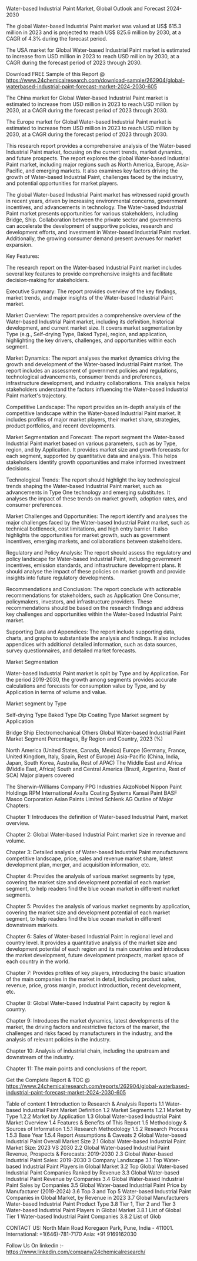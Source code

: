 Water-based Industrial Paint Market, Global Outlook and Forecast 2024-2030

The global Water-based Industrial Paint market was valued at US$ 615.3 million in 2023 and is projected to reach US$ 825.6 million by 2030, at a CAGR of 4.3% during the forecast period.

The USA market for Global Water-based Industrial Paint market is estimated to increase from USD million in 2023 to reach USD million by 2030, at a CAGR during the forecast period of 2023 through 2030.

Download FREE Sample of this Report @ https://www.24chemicalresearch.com/download-sample/262904/global-waterbased-industrial-paint-forecast-market-2024-2030-605

The China market for Global Water-based Industrial Paint market is estimated to increase from USD million in 2023 to reach USD million by 2030, at a CAGR during the forecast period of 2023 through 2030.

The Europe market for Global Water-based Industrial Paint market is estimated to increase from USD million in 2023 to reach USD million by 2030, at a CAGR during the forecast period of 2023 through 2030.

This research report provides a comprehensive analysis of the Water-based Industrial Paint market, focusing on the current trends, market dynamics, and future prospects. The report explores the global Water-based Industrial Paint market, including major regions such as North America, Europe, Asia-Pacific, and emerging markets. It also examines key factors driving the growth of Water-based Industrial Paint, challenges faced by the industry, and potential opportunities for market players.

The global Water-based Industrial Paint market has witnessed rapid growth in recent years, driven by increasing environmental concerns, government incentives, and advancements in technology. The Water-based Industrial Paint market presents opportunities for various stakeholders, including Bridge, Ship. Collaboration between the private sector and governments can accelerate the development of supportive policies, research and development efforts, and investment in Water-based Industrial Paint market. Additionally, the growing consumer demand present avenues for market expansion.

Key Features:

The research report on the Water-based Industrial Paint market includes several key features to provide comprehensive insights and facilitate decision-making for stakeholders.

Executive Summary: The report provides overview of the key findings, market trends, and major insights of the Water-based Industrial Paint market.

Market Overview: The report provides a comprehensive overview of the Water-based Industrial Paint market, including its definition, historical development, and current market size. It covers market segmentation by Type (e.g., Self-drying Type, Baked Type), region, and application, highlighting the key drivers, challenges, and opportunities within each segment.

Market Dynamics: The report analyses the market dynamics driving the growth and development of the Water-based Industrial Paint market. The report includes an assessment of government policies and regulations, technological advancements, consumer trends and preferences, infrastructure development, and industry collaborations. This analysis helps stakeholders understand the factors influencing the Water-based Industrial Paint market's trajectory.

Competitive Landscape: The report provides an in-depth analysis of the competitive landscape within the Water-based Industrial Paint market. It includes profiles of major market players, their market share, strategies, product portfolios, and recent developments.

Market Segmentation and Forecast: The report segment the Water-based Industrial Paint market based on various parameters, such as by Type, region, and by Application. It provides market size and growth forecasts for each segment, supported by quantitative data and analysis. This helps stakeholders identify growth opportunities and make informed investment decisions.

Technological Trends: The report should highlight the key technological trends shaping the Water-based Industrial Paint market, such as advancements in Type One technology and emerging substitutes. It analyses the impact of these trends on market growth, adoption rates, and consumer preferences.

Market Challenges and Opportunities: The report identify and analyses the major challenges faced by the Water-based Industrial Paint market, such as technical bottleneck, cost limitations, and high entry barrier. It also highlights the opportunities for market growth, such as government incentives, emerging markets, and collaborations between stakeholders.

Regulatory and Policy Analysis: The report should assess the regulatory and policy landscape for Water-based Industrial Paint, including government incentives, emission standards, and infrastructure development plans. It should analyse the impact of these policies on market growth and provide insights into future regulatory developments.

Recommendations and Conclusion: The report conclude with actionable recommendations for stakeholders, such as Application One Consumer, policymakers, investors, and infrastructure providers. These recommendations should be based on the research findings and address key challenges and opportunities within the Water-based Industrial Paint market.

Supporting Data and Appendices: The report include supporting data, charts, and graphs to substantiate the analysis and findings. It also includes appendices with additional detailed information, such as data sources, survey questionnaires, and detailed market forecasts.

Market Segmentation

Water-based Industrial Paint market is split by Type and by Application. For the period 2019-2030, the growth among segments provides accurate calculations and forecasts for consumption value by Type, and by Application in terms of volume and value.

Market segment by Type

Self-drying Type
Baked Type
Dip Coating Type
Market segment by Application

Bridge
Ship
Electromechanical
Others
Global Water-based Industrial Paint Market Segment Percentages, By Region and Country, 2023 (%)

North America (United States, Canada, Mexico)
Europe (Germany, France, United Kingdom, Italy, Spain, Rest of Europe)
Asia-Pacific (China, India, Japan, South Korea, Australia, Rest of APAC)
The Middle East and Africa (Middle East, Africa)
South and Central America (Brazil, Argentina, Rest of SCA)
Major players covered

The Sherwin-Williams Company
PPG Industries
AkzoNobel
Nippon Paint Holdings
RPM International
Axalta Coating Systems
Kansai Paint
BASF
Masco Corporation
Asian Paints Limited
Schlenk AG
Outline of Major Chapters:

Chapter 1: Introduces the definition of Water-based Industrial Paint, market overview.

Chapter 2: Global Water-based Industrial Paint market size in revenue and volume.

Chapter 3: Detailed analysis of Water-based Industrial Paint manufacturers competitive landscape, price, sales and revenue market share, latest development plan, merger, and acquisition information, etc.

Chapter 4: Provides the analysis of various market segments by type, covering the market size and development potential of each market segment, to help readers find the blue ocean market in different market segments.

Chapter 5: Provides the analysis of various market segments by application, covering the market size and development potential of each market segment, to help readers find the blue ocean market in different downstream markets.

Chapter 6: Sales of Water-based Industrial Paint in regional level and country level. It provides a quantitative analysis of the market size and development potential of each region and its main countries and introduces the market development, future development prospects, market space of each country in the world.

Chapter 7: Provides profiles of key players, introducing the basic situation of the main companies in the market in detail, including product sales, revenue, price, gross margin, product introduction, recent development, etc.

Chapter 8: Global Water-based Industrial Paint capacity by region & country.

Chapter 9: Introduces the market dynamics, latest developments of the market, the driving factors and restrictive factors of the market, the challenges and risks faced by manufacturers in the industry, and the analysis of relevant policies in the industry.

Chapter 10: Analysis of industrial chain, including the upstream and downstream of the industry.

Chapter 11: The main points and conclusions of the report.

Get the Complete Report & TOC @ https://www.24chemicalresearch.com/reports/262904/global-waterbased-industrial-paint-forecast-market-2024-2030-605

Table of content
1 Introduction to Research & Analysis Reports
1.1 Water-based Industrial Paint Market Definition
1.2 Market Segments
1.2.1 Market by Type
1.2.2 Market by Application
1.3 Global Water-based Industrial Paint Market Overview
1.4 Features & Benefits of This Report
1.5 Methodology & Sources of Information
1.5.1 Research Methodology
1.5.2 Research Process
1.5.3 Base Year
1.5.4 Report Assumptions & Caveats
2 Global Water-based Industrial Paint Overall Market Size
2.1 Global Water-based Industrial Paint Market Size: 2023 VS 2030
2.2 Global Water-based Industrial Paint Revenue, Prospects & Forecasts: 2019-2030
2.3 Global Water-based Industrial Paint Sales: 2019-2030
3 Company Landscape
3.1 Top Water-based Industrial Paint Players in Global Market
3.2 Top Global Water-based Industrial Paint Companies Ranked by Revenue
3.3 Global Water-based Industrial Paint Revenue by Companies
3.4 Global Water-based Industrial Paint Sales by Companies
3.5 Global Water-based Industrial Paint Price by Manufacturer (2019-2024)
3.6 Top 3 and Top 5 Water-based Industrial Paint Companies in Global Market, by Revenue in 2023
3.7 Global Manufacturers Water-based Industrial Paint Product Type
3.8 Tier 1, Tier 2 and Tier 3 Water-based Industrial Paint Players in Global Market
3.8.1 List of Global Tier 1 Water-based Industrial Paint Companies
3.8.2 List of Glob

CONTACT US:
North Main Road Koregaon Park, Pune, India - 411001.
International: +1(646)-781-7170
Asia: +91 9169162030

Follow Us On linkedin :- https://www.linkedin.com/company/24chemicalresearch/

